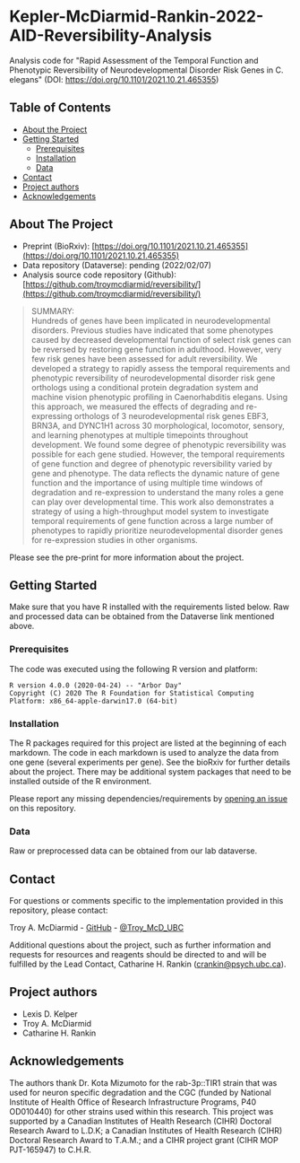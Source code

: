 # Kepler-McDiarmid-Rankin-2022-AID-Reversibility-Analysis

Analysis code for "Rapid Assessment of the Temporal Function and Phenotypic Reversibility of Neurodevelopmental Disorder Risk Genes in C. elegans" (DOI: https://doi.org/10.1101/2021.10.21.465355)

<!-- TABLE OF CONTENTS -->
## Table of Contents
* [About the Project](#about-the-project)
* [Getting Started](#getting-started)
  * [Prerequisites](#prerequisites)
  * [Installation](#installation)
  * [Data](#data)
* [Contact](#contact)
* [Project authors](#project-authors)
* [Acknowledgements](#acknowledgements)



<!-- ABOUT THE PROJECT -->
## About The Project

* Preprint (BioRxiv): [https://doi.org/10.1101/2021.10.21.465355](https://doi.org/10.1101/2021.10.21.465355)
* Data repository (Dataverse): pending (2022/02/07)
* Analysis source code repository (Github): [https://github.com/troymcdiarmid/reversibility/](https://github.com/troymcdiarmid/reversibility/)

>SUMMARY:  
>Hundreds of genes have been implicated in neurodevelopmental disorders. Previous studies have indicated that some phenotypes caused by decreased developmental function of select risk genes can be reversed by restoring gene function in adulthood. However, very few risk genes have been assessed for adult reversibility. We developed a strategy to rapidly assess the temporal requirements and phenotypic reversibility of neurodevelopmental disorder risk gene orthologs using a conditional protein degradation system and machine vision phenotypic profiling in Caenorhabditis elegans. Using this approach, we measured the effects of degrading and re- expressing orthologs of 3 neurodevelopmental risk genes EBF3, BRN3A, and DYNC1H1 across 30 morphological, locomotor, sensory, and learning phenotypes at multiple timepoints throughout development. We found some degree of phenotypic reversibility was possible for each gene studied. However, the temporal requirements of gene function and degree of phenotypic reversibility varied by gene and phenotype. The data reflects the dynamic nature of gene function and the importance of using multiple time windows of degradation and re-expression to understand the many roles a gene can play over developmental time. This work also demonstrates a strategy of using a high-throughput model system to investigate temporal requirements of gene function across a large number of phenotypes to rapidly prioritize neurodevelopmental disorder genes for re-expression studies in other organisms.

Please see the pre-print for more information about the project.


<!-- GETTING STARTED -->
## Getting Started

Make sure that you have R installed with the requirements listed below. Raw and processed data can be obtained from the Dataverse link mentioned above.

### Prerequisites
The code was executed using the following R version and platform:
```
R version 4.0.0 (2020-04-24) -- "Arbor Day"
Copyright (C) 2020 The R Foundation for Statistical Computing
Platform: x86_64-apple-darwin17.0 (64-bit)
```

### Installation
The R packages required for this project are listed at the beginning of each markdown. The code in each markdown is used to analyze the data from one gene (several experiments per gene). See the bioRxiv for further details about the project. There may be additional system packages that need to be installed outside of the R environment.

Please report any missing dependencies/requirements by [opening an issue](https://github.com/troymcdiarmid/peel-1/issues) on this repository.

### Data
Raw or preprocessed data can be obtained from our lab dataverse.


<!-- LICENSE -->
<!--
## License

Distributed under the *** License. See `LICENSE` for more information.
-->


<!-- CONTACT -->
## Contact
For questions or comments specific to the implementation provided in this repository, please contact:

Troy A. McDiarmid - [GitHub](https://github.com/troymcdiarmid) - [@Troy_McD_UBC](https://twitter.com/Troy_McD_UBC)

Additional questions about the project, such as further information and requests for resources and reagents should be directed to and will be fulfilled by the Lead Contact, Catharine H. Rankin (crankin@psych.ubc.ca).

<!-- PROJECT AUTHORS -->
## Project authors
* Lexis D. Kelper  
* Troy A. McDiarmid
* Catharine H. Rankin

<!-- ACKNOWLEDGEMENTS -->
## Acknowledgements
The authors thank Dr. Kota Mizumoto for the rab-3p::TIR1 strain that was used for neuron specific degradation and the CGC (funded by National Institute of Health Office of Research Infrastructure Programs, P40 OD010440) for other strains used within this research. This project was supported by a Canadian Institutes of Health Research (CIHR) Doctoral Research Award to L.D.K; a Canadian Institutes of Health Research (CIHR) Doctoral Research Award to T.A.M.; and a CIHR project grant (CIHR MOP PJT-165947) to C.H.R.
